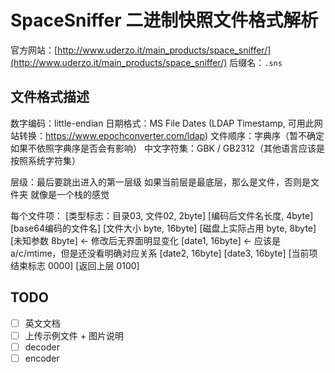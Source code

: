 # SpaceSniffer 二进制快照文件格式解析

官方网站：[http://www.uderzo.it/main_products/space_sniffer/](http://www.uderzo.it/main_products/space_sniffer/)
后缀名：`.sns`

## 文件格式描述

数字编码：little-endian
日期格式：MS File Dates (LDAP Timestamp, 可用此网站转换：https://www.epochconverter.com/ldap)
文件顺序：字典序（暂不确定如果不依照字典序是否会有影响）
中文字符集：GBK / GB2312（其他语言应该是按照系统字符集）

层级：最后要跳出进入的第一层级
如果当前层是最底层，那么是文件，否则是文件夹
就像是一个栈的感觉

每个文件项：
[类型标志：目录03, 文件02, 2byte]
[编码后文件名长度, 4byte]
[base64编码的文件名]
[文件大小 byte, 16byte]
[磁盘上实际占用 byte, 8byte]
[未知参数 8byte] <- 修改后无界面明显变化
[date1, 16byte] <- 应该是a/c/mtime，但是还没看明确对应关系
[date2, 16byte]
[date3, 16byte]
[当前项结束标志 0000]
[返回上层 0100]

## TODO
- [ ] 英文文档
- [ ] 上传示例文件 + 图片说明
- [ ] decoder
- [ ] encoder